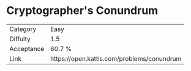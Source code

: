 # Cryptographer's Conundrum

<table>
    <tr>
        <td>Category</td>
        <td>Easy</td>
    </tr>
    <tr>
        <td>Diffulty</td>
        <td>1.5</td>
    </tr>
    <tr>
        <td>Acceptance</td>
        <td>60.7 %</td>
    </tr>
    <tr>
        <td>Link</td>
        <td>https://open.kattis.com/problems/conundrum</td>
    </tr>
</table>